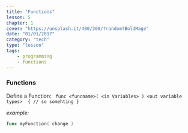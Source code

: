 ```yaml
---
title: "Functions"
lesson: 5
chapter: 1
cover: "https://unsplash.it/400/300/?random?BoldMage"
date: "01/01/2017"
category: "tech"
type: "lesson"
tags:
    - programming
    - functions
---
```


### Functions

Define a Function:
` func <funcname>( <in Variables> ) <out variable types>  { // so somehting }`

_example:_ 
``` Go
func myFunction( change )
```